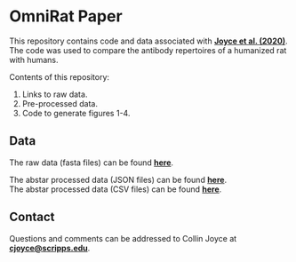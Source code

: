 # OmniRat Paper

This repository contains code and data associated with [**Joyce et al. (2020)**](https://www.nature.com/articles/s41598-020-57764-7). The code was used to compare the antibody repertoires of a humanized rat with humans.

Contents of this repository:
1. Links to raw data.
2. Pre-processed data.
3. Code to generate figures 1-4.

## Data
The raw data (fasta files) can be found [**here**](https://www.ncbi.nlm.nih.gov/sra/PRJNA592154).

The abstar processed data (JSON files) can be found [**here**](https://burtonlab.s3.amazonaws.com/collin_csv/OR02040519_qtconsensus-json.tar.gz).  
The abstar processed data (CSV files) can be found [**here**](https://burtonlab.s3.amazonaws.com/collin_csv/minimal-OR02_qtconsensus.tar.gz).

## Contact
Questions and comments can be addressed to Collin Joyce at [**cjoyce@scripps.edu**](mailto:cjoyce@scripps.edu).